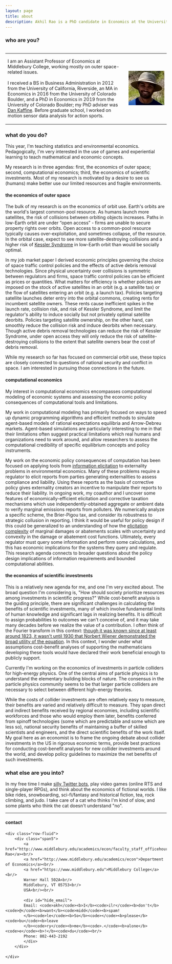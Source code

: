 ```yaml
---
layout: page
title: about
description: Akhil Rao is a PhD candidate in Economics at the University of Colorado - Boulder; research in environmental and natural resource economics
---
```


### who are you?

<!--<head>
<meta name="viewport" content="width=device-width, initial-scale=1">
<style>
* {
    box-sizing: border-box;
}

/* Create two equal columns that float next to each other */
.column {
    float: left;
    width: 100%;
    padding: 15px;
    /*height: 300px;*/ /* Should be removed. Only for demonstration */
}

/* Clear floats after the columns */
.row:after {
    content: "";
    display: table;
    clear: both;
}

/* Responsive layout - makes the two columns stack on top of each other instead of next to each other */
@media screen and (max-width: 500px) {
    .column {
        width: 100%;
    }
}
</style>
</head> -->

<table style="width:100%">
<div class="row">
  <div class="column">
    <td width="75%" class = "left"> 
        <p>  I am an Assistant Professor of Economics at Middlebury College, working mostly on outer space-related issues.<br/><br/> I received a BS in Business Administration in 2012 from the University of California, Riverside, an MA in Economics in 2016 from the University of Colorado Boulder, and a PhD in Economics in 2019 from the University of Colorado Boulder; my PhD adviser was <a href="http://spot.colorado.edu/~daka9342/">Dan Kaffine</a>. Before graduate school, I worked on motion sensor data analysis for action sports.
        </p>
    </td> 
  </div> 
    <div class="column">
    <td width="25%" class = "right">
       <img src="../assets/pics/akhil_hat.png"
                    title="Akhil Rao"
      />
    </td>
  </div>
</div>
</table>

### what do you do?

This year, I'm teaching statistics and environmental economics. Pedagogically, I'm very interested in the use of games and experiential learning to teach mathematical and economic concepts.

My research is in three agendas: first, the economics of outer space; second, computational economics; third, the economics of scientific investments. Most of my research is motivated by a desire to see us (humans) make better use our limited resources and fragile environments.

#### the economics of outer space

The bulk of my research is on the economics of orbit use. Earth's orbits are the world's largest common-pool resource. As humans launch more satellites, the risk of collisions between orbiting objects increases. Paths in low-Earth orbit are under &ldquo;open access&rdquo; - firms are unable to secure property rights over orbits. Open access to a common-pool resource typically causes over-exploitation, and sometimes collapse, of the resource. In the orbital case, expect to see more satellite-destroying collisions and a higher risk of [Kessler Syndrome](https://en.wikipedia.org/wiki/Kessler_syndrome) in low-Earth orbit than would be socially optimal.

In my job market paper I derived economic principles governing the choice of space traffic control policies and the effects of active debris removal technologies. Since physical uncertainty over collisions is symmetric between regulators and firms, space traffic control policies can be efficient as prices or quantities. What matters for efficiency is whether policies are imposed on the stock of active satellites in an orbit (e.g. a satellite tax) or the flow of satellites entering an orbit (e.g. a launch tax). Policies targeting satellite launches deter entry into the orbital commons, creating rents for incumbent satellite owners. These rents cause inefficient spikes in the launch rate, collision risk, and risk of Kessler Syndrome, and limit the regulator's ability to induce socially but not privately optimal satellite deorbits. Policies targeting satellite ownership, on the other hand, can smoothly reduce the collision risk and induce deorbits when necessary. Though active debris removal technologies can reduce the risk of Kessler Syndrome, under open access they will only reduce the risk of satellite-destroying collisions to the extent that satellite owners bear the cost of debris removal.

While my research so far has focused on commercial orbit use, these topics are closely connected to questions of national security and conflict in space. I am interested in pursuing those connections in the future.

#### computational economics

My interest in computational economics encompasses computational modeling of economic systems and assessing the economic policy consequences of computational tools and limitations. 

My work in computational modeling has primarily focused on ways to speed up dynamic programming algorithms and efficient methods to simulate agent-based models of rational expectations equilibria and Arrow-Debreu markets. Agent-based simulations are particularly interesting to me in that their limitations often suggest practical limitations which real humans and organizations need to work around, and allow researchers to assess the computational credibility of specific equilibrium concepts and policy instruments.

My work on the economic policy consequences of computation has been focused on applying tools from [information elicitation](https://sites.google.com/site/informationelicitation/) to externality problems in environmental economics. Many of these problems require a regulator to elicit reports from parties generating externalities to assess compliance and liability. Using these reports as the basis of corrective policy gives externality creators an incentive to manipulate their reports to reduce their liability. In ongoing work, my coauthor and I uncover some features of economically-efficient elicitation and corrective taxation mechanisms which use independently-obtained aggregate or ambient data to verify marginal emissions reports from polluters. We numerically analyze a specific scheme, the Brier-Pigou tax, and consider its robustness to strategic collusion in reporting. I think it would be useful for policy design if this could be generalized to an understanding of how the [elicitation complexity](https://arxiv.org/abs/1506.07212) of marginal damages or abatements scales with uncertainty and convexity in the damage or abatement cost functions. Ultimately, every regulator must query some information and perform some calculations, and this has economic implications for the systems they query and regulate. This research agenda connects to broader questions about the policy design implications of information requirements and bounded computational abilities.

#### the economics of scientific investments

This is a relatively new agenda for me, and one I'm very excited about. The broad question I'm considering is, "How should society prioritize resources among investments in scientific progress?"  While cost-benefit analysis is the guiding principle, there are significant challenges in calculating the benefits of scientific investments, many of which involve fundamental limits of human knowledge and significant lags in realizing benefits. It is difficult to assign probabilities to outcomes we can't conceive of, and it may take many decades before we realize the value of a contribution. I often think of the Fourier transform in this context: [though it was known since at least around 1823, it wasn't until 1930 that Norbert Wiener demonstrated the broad utility of the equation](https://pulse.embs.org/january-2016/highlights-in-the-history-of-the-fourier-transform/). In this context, I wonder under what assumptions cost-benefit analyses of supporting the mathematicians developing these tools would have declared their work beneficial enough to publicly support.

Currently I'm working on the economics of investments in particle colliders for high-energy physics. One of the central aims of particle physics is to understand the elementary building blocks of nature. The consensus in the particle physics community seems to be that larger particle colliders are necessary to select between different high-energy theories.

While the costs of collider investments are often relatively easy to measure, their benefits are varied and relatively difficult to measure. They span direct and indirect benefits received by regional economies, including scientific workforces and those who would employ them later, benefits conferred from spinoff technologies (some which are predictable and some which are less so), national security benefits of maintaining a buffer of skilled scientists and engineers, and the direct scientific benefits of the work itself. My goal here as an economist is to frame the ongoing debate about collider investments in the US in rigorous economic terms, provide best practices for conducting cost-benefit analyses for new collider investments around the world, and develop policy guidelines to maximize the net benefits of such investments.

<!-- The Volkswagen emissions scandal is one of the higher-profile cases in recent memory where the assumption of "no strategic behavior" broke down., with [nontrivial public health consequences](http://iopscience.iop.org/article/10.1088/1748-9326/aa5987).--> <!-- A related issue I'm interested in is the  of marginal damages or abatements, given some restrictions on the damage or abatement cost functions. Knowing the limits of truthful elicitation in settings with externalities can help policy makers anticipate policy instrument failure modes. Knowing how the elicitation complexity of (for example) marginal abatements scales with the convexity of the abatement cost function can help policy makers design better instruments to elicit marginal abatements. -->


### what else are you into?

In my free time I make [silly Twitter bots](https://twitter.com/bakRabot), play video games (online RTS and single-player RPGs), and think about the economics of fictional worlds. I like bike rides, snowboarding, sci-fi/fantasy and historical fiction, tea, rock climbing, and judo. I take care of a cat who thinks I'm kind of slow, and some plants who think the cat doesn't understand "no". <!-- [e.g. [1](https://akhilrao.github.io/blog/micro%20theory/2018/06/05/zero-dawn-economy/),[2](https://akhilrao.github.io/blog/micro%20theory/2016/08/15/dark-forest-simple-model/)] -->

<!-- [curriculum vitae ![CV as pdf](icons16/pdf-icon.png)]({{ BASE_PATH }}/assets/rao_cv.pdf)<br/>
 [orcid](https://orcid.org): [0000-0002-4914-6671](https://orcid.org/0000-0002-4914-6671)<br/>
[google scholar](https://scholar.google.com/citations?sortby=pubdate&hl=en&user=42tCp5UAAAAJ&view_op=list_works)<br/>
[impactstory](https://impactstory.org/u/0000-0002-4914-6671) -->

---

<div class="container">
<h4><a name="contact"></a>contact</h4>

    <div class="row-fluid">
        <div class="span5">
            <a href="http://www.middlebury.edu/academics/econ/faculty_staff_officehours/node/623754">Akhil Rao</a><br/>
            <a href="http://www.middlebury.edu/academics/econ">Department of Economics</a><br/>
            <a href="https://www.middlebury.edu">Middlebury College</a><br/>
            Warner Hall 502A<br/>
            Middlebury, VT 05753<br/>
            USA<br/><br/>

            <div id="hide_email">
            Email: <code>akh</code><b>I</b><code>ilr</code><b>don't</b><code>@</code><b>want</b><code>midd</code><b>spam!
            </b><code>le</code><b>So</b><code></code><b>please</b><code>bu</code><b>leave
            </b><code>ry</code><b>me</b><code>.</code><b>alone</b><code>e</code><b>!</b><code>du</code><br/>
            Phone: 802-443-2192
            </div>
        </div>

    </div>
</div>
